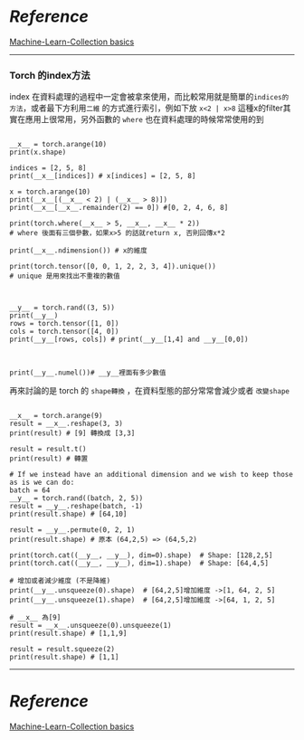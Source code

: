 # *Reference*

[Machine-Learn-Collection basics](https://github.com/aladdinpersson/Machine-Learning-Collection/blob/master/ML/Pytorch/Basics/pytorch_tensorbasics.py)

-------------
### Torch 的index方法
index 在資料處理的過程中一定會被拿來使用，而比較常用就是簡單的`indices的方法`，或者最下方利用`二維` 的方式進行索引，例如下放 `x<2 | x>8` 這種x的filter其實在應用上很常用，另外函數的 `where`  也在資料處理的時候常常使用的到

```

__x__ = torch.arange(10)
print(x.shape)

indices = [2, 5, 8]
print(__x__[indices]) # x[indices] = [2, 5, 8]

x = torch.arange(10)
print(__x__[(__x__ < 2) | (__x__ > 8)])
print(__x__[__x__.remainder(2) == 0]) #[0, 2, 4, 6, 8]

print(torch.where(__x__ > 5, __x__, __x__ * 2))
# where 後面有三個參數，如果x>5 的話就return x, 否則回傳x*2

print(__x__.ndimension()) # x的維度

print(torch.tensor([0, 0, 1, 2, 2, 3, 4]).unique())
# unique 是用來找出不重複的數值

  

__y__ = torch.rand((3, 5))
print(__y__)
rows = torch.tensor([1, 0])
cols = torch.tensor([4, 0])
print(__y__[rows, cols]) # print(__y__[1,4] and __y__[0,0])

  

print(__y__.numel())# __y__裡面有多少數值
```


再來討論的是 torch 的 `shape轉換` ，在資料型態的部分常常會減少或者 `改變shape` 

```

__x__ = torch.arange(9)
result = __x__.reshape(3, 3)
print(result) # [9] 轉換成 [3,3]

result = result.t()
print(result) # 轉置

# If we instead have an additional dimension and we wish to keep those as is we can do:
batch = 64
__y__ = torch.rand((batch, 2, 5))
result = __y__.reshape(batch, -1) 
print(result.shape) # [64,10]

result = __y__.permute(0, 2, 1)
print(result.shape) # 原本 (64,2,5) => (64,5,2)

print(torch.cat((__y__, __y__), dim=0).shape)  # Shape: [128,2,5] 
print(torch.cat((__y__, __y__), dim=1).shape)  # Shape: [64,4,5]

# 增加或者減少維度 (不是降維)
print(__y__.unsqueeze(0).shape)  # [64,2,5]增加維度 ->[1, 64, 2, 5]
print(__y__.unsqueeze(1).shape)  # [64,2,5]增加維度 ->[64, 1, 2, 5]

# __x__ 為[9]
result = __x__.unsqueeze(0).unsqueeze(1)
print(result.shape) # [1,1,9]

result = result.squeeze(2)  
print(result.shape) # [1,1]

```
 
----------
# *Reference*
[Machine-Learn-Collection basics](https://github.com/aladdinpersson/Machine-Learning-Collection/blob/master/ML/Pytorch/Basics/pytorch_tensorbasics.py)